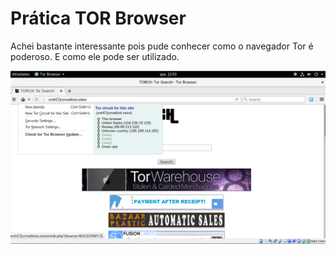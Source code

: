 # Prática TOR Browser

Achei bastante interessante pois pude conhecer como o navegador Tor é poderoso. E como ele pode ser utilizado.

![Print TOR](tor.png)